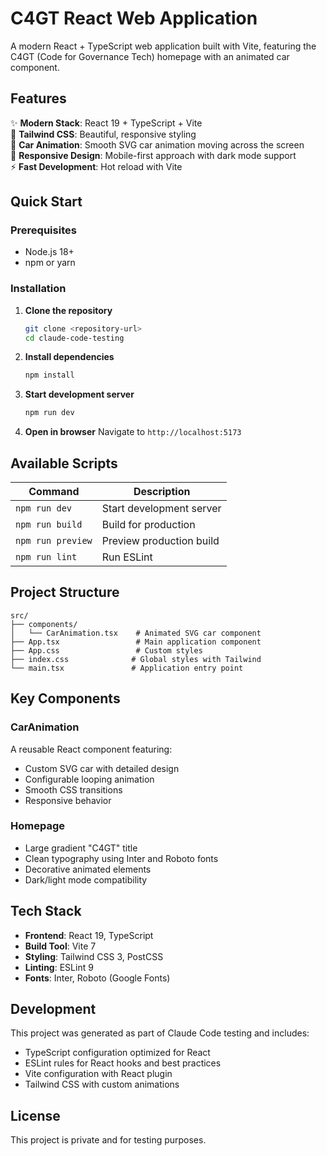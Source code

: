# C4GT React Web Application

A modern React + TypeScript web application built with Vite, featuring the C4GT (Code for Governance Tech) homepage with an animated car component.

## Features

✨ **Modern Stack**: React 19 + TypeScript + Vite  
🎨 **Tailwind CSS**: Beautiful, responsive styling  
🚗 **Car Animation**: Smooth SVG car animation moving across the screen  
📱 **Responsive Design**: Mobile-first approach with dark mode support  
⚡ **Fast Development**: Hot reload with Vite  

## Quick Start

### Prerequisites
- Node.js 18+ 
- npm or yarn

### Installation

1. **Clone the repository**
   ```bash
   git clone <repository-url>
   cd claude-code-testing
   ```

2. **Install dependencies**
   ```bash
   npm install
   ```

3. **Start development server**
   ```bash
   npm run dev
   ```

4. **Open in browser**
   Navigate to `http://localhost:5173`

## Available Scripts

| Command | Description |
|---------|-------------|
| `npm run dev` | Start development server |  
| `npm run build` | Build for production |
| `npm run preview` | Preview production build |
| `npm run lint` | Run ESLint |

## Project Structure

```
src/
├── components/
│   └── CarAnimation.tsx    # Animated SVG car component
├── App.tsx                 # Main application component  
├── App.css                 # Custom styles
├── index.css              # Global styles with Tailwind
└── main.tsx               # Application entry point
```

## Key Components

### CarAnimation
A reusable React component featuring:
- Custom SVG car with detailed design
- Configurable looping animation
- Smooth CSS transitions
- Responsive behavior

### Homepage
- Large gradient "C4GT" title
- Clean typography using Inter and Roboto fonts
- Decorative animated elements
- Dark/light mode compatibility

## Tech Stack

- **Frontend**: React 19, TypeScript
- **Build Tool**: Vite 7
- **Styling**: Tailwind CSS 3, PostCSS
- **Linting**: ESLint 9
- **Fonts**: Inter, Roboto (Google Fonts)

## Development

This project was generated as part of Claude Code testing and includes:
- TypeScript configuration optimized for React
- ESLint rules for React hooks and best practices  
- Vite configuration with React plugin
- Tailwind CSS with custom animations

## License

This project is private and for testing purposes.